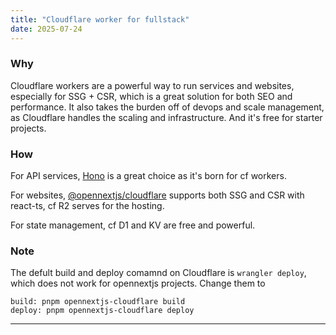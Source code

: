 ```yaml
---
title: "Cloudflare worker for fullstack"
date: 2025-07-24
---
```


### Why
Cloudflare workers are a powerful way to run services and websites, especially for SSG + CSR, which is a great solution for both SEO and performance. It also takes the burden off of devops and scale management, as Cloudflare handles the scaling and infrastructure. And it's free for starter projects.

### How
For API services, [Hono](http://hono.dev) is a great choice as it's born for cf workers.

For websites, [@opennextjs/cloudflare](https://opennext.js.org/cloudflare/get-started) supports both SSG and CSR with react-ts, cf R2 serves for the hosting.

For state management, cf D1 and KV are free and powerful.

### Note
The defult build and deploy comamnd on Cloudflare is `wrangler deploy`, which does not work for opennextjs projects. Change them to
```
build: pnpm opennextjs-cloudflare build
deploy: pnpm opennextjs-cloudflare deploy
```

---